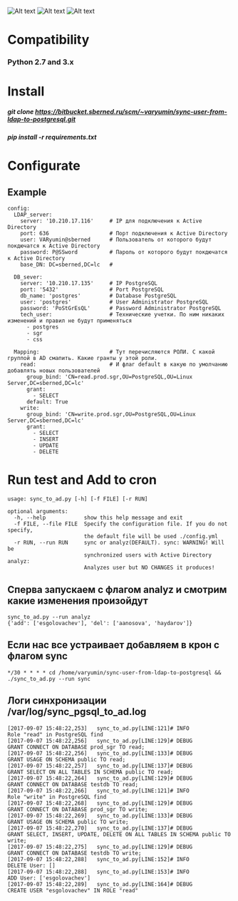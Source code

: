 ![Alt text](https://cdn.auth0.com/docs/media/connections/windows.png)
![Alt text](http://cdn.mysitemyway.com/etc-mysitemyway/icons/legacy-previews/icons-256/black-white-pearls-icons-alphanumeric/069302-black-white-pearl-icon-alphanumeric-plus-sign.png)
![Alt text](https://javalec.files.wordpress.com/2014/12/postgresql-logo.png)

# Сompatibility

### Python 2.7 and 3.x

# Install

##### git clone https://bitbucket.sberned.ru/scm/~varyumin/sync-user-from-ldap-to-postgresql.git

##### pip install -r requirements.txt

# Configurate

## Example
```
config:
  LDAP_server:
    server: '10.210.17.116'     # IP для подключения к Active Directory
    port: 636                   # Порт подключения к Active Directory
    user: VARyumin@sberned      # Пользователь от которого будут покдючатся к Active Directory
    password: P@SSword          # Пароль от которого будут покдючатся к Active Directory
    base_DN: DC=sberned,DC=lc   #

  DB_sever:
    server: '10.210.17.135'     # IP PostgreSQL
    port: '5432'                # Port PostgreSQL
    db_name: 'postgres'         # Database PostgreSQL
    user: 'postgres'            # User Administrator PostgreSQL
    password: 'PoStGrEsQL'      # Password Administrator PostgreSQL
    tech_user:                  # Технические учетки. По ним никаких изменений и правил не будут применяться
      - postgres
      - sgr
      - css

  Mapping:                      # Тут перечисляются РОЛИ. С какой группой в AD смапить. Какие гранты у этой роли.
    read:                       # И флаг default в какую по умолчанию добавлять новых пользователей
      group_bind: 'CN=read.prod.sgr,OU=PostgreSQL,OU=Linux Server,DC=sberned,DC=lc'
      grant:
        - SELECT
      default: True
    write:
      group_bind: 'CN=write.prod.sgr,OU=PostgreSQL,OU=Linux Server,DC=sberned,DC=lc'
      grant:
        - SELECT
        - INSERT
        - UPDATE
        - DELETE
```

# Run test and Add to cron

```
usage: sync_to_ad.py [-h] [-f FILE] [-r RUN]

optional arguments:
  -h, --help            show this help message and exit
  -f FILE, --file FILE  Specify the configuration file. If you do not specify,
                        the default file will be used ./config.yml
  -r RUN, --run RUN     sync or analyz(DEFAULT). sync: WARNING! Will be
                        synchronized users with Active Directory analyz:
                        Analyzes user but NO CHANGES it produces!
```
## Сперва запускаем с флагом analyz и смотрим какие изменения произойдут

```
sync_to_ad.py --run analyz
{'add': ['esgolovachev'], 'del': ['aanosova', 'haydarov']}
```
## Если нас все устраивает добавляем в крон с флагом  sync

```
*/30 * * * * cd /home/varyumin/sync-user-from-ldap-to-postgresql && ./sync_to_ad.py --run sync
```

## Логи синхронизации /var/log/sync_pgsql_to_ad.log
```
[2017-09-07 15:48:22,253] 	sync_to_ad.py[LINE:121]# INFO     		Role "read" in PostgreSQL find
[2017-09-07 15:48:22,256] 	sync_to_ad.py[LINE:129]# DEBUG    		GRANT CONNECT ON DATABASE prod_sgr TO read;
[2017-09-07 15:48:22,256] 	sync_to_ad.py[LINE:133]# DEBUG    		GRANT USAGE ON SCHEMA public TO read;
[2017-09-07 15:48:22,257] 	sync_to_ad.py[LINE:137]# DEBUG    		GRANT SELECT ON ALL TABLES IN SCHEMA public TO read;
[2017-09-07 15:48:22,264] 	sync_to_ad.py[LINE:129]# DEBUG    		GRANT CONNECT ON DATABASE testdb TO read;
[2017-09-07 15:48:22,266] 	sync_to_ad.py[LINE:121]# INFO     		Role "write" in PostgreSQL find
[2017-09-07 15:48:22,268] 	sync_to_ad.py[LINE:129]# DEBUG    		GRANT CONNECT ON DATABASE prod_sgr TO write;
[2017-09-07 15:48:22,269] 	sync_to_ad.py[LINE:133]# DEBUG    		GRANT USAGE ON SCHEMA public TO write;
[2017-09-07 15:48:22,270] 	sync_to_ad.py[LINE:137]# DEBUG    		GRANT SELECT, INSERT, UPDATE, DELETE ON ALL TABLES IN SCHEMA public TO write;
[2017-09-07 15:48:22,275] 	sync_to_ad.py[LINE:129]# DEBUG    		GRANT CONNECT ON DATABASE testdb TO write;
[2017-09-07 15:48:22,288] 	sync_to_ad.py[LINE:152]# INFO     		DELETE User: []
[2017-09-07 15:48:22,288] 	sync_to_ad.py[LINE:153]# INFO     		ADD User: ['esgolovachev']
[2017-09-07 15:48:22,289] 	sync_to_ad.py[LINE:164]# DEBUG    		CREATE USER "esgolovachev" IN ROLE "read"
```
